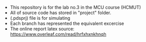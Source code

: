 -  This repository is for the lab no.3 in the MCU course (HCMUT)
-  All of source code has stored in "project" folder.
-  (.pdsprj) file is for simulating
-  Each branch has represented the equivalent excercise
-  The online report latex source: https://www.overleaf.com/read/hrfxhxnkhnqh
